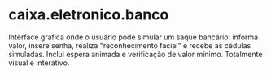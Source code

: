 # caixa.eletronico.banco
Interface gráfica onde o usuário pode simular um saque bancário: informa valor, insere senha, realiza "reconhecimento facial" e recebe as cédulas simuladas. Inclui espera animada e verificação de valor mínimo. Totalmente visual e interativo.
